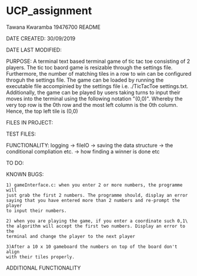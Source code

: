 # UCP_assignment
Tawana Kwaramba 19476700 README

DATE CREATED: 30/09/2019

DATE LAST MODIFIED:

PURPOSE: A terminal text based terminal game of tic tac toe consisting of 2
		 players. The tic toc baord game is resizable through the settings file.
		 Furthermore, the number of matching tiles in a row to win can
		 be configured throguh the settings file. The game can be loaded by
		 running the executable file accompinied by the settings file i.e.
		 ./TicTacToe settings.txt. Additionally, the game can be played by users
		 taking turns to input their moves into the terminal using the following
		 notation "(0,0)". Whereby the very top row is the 0th row and the most
		 left column is the 0th column. Hence, the top left tile is (0,0)

FILES IN PROJECT: 

TEST FILES:

FUNCTIONALITY: logging -> fileIO -> saving the data structure -> the conditional
			   compliation etc. -> how finding a winner is done etc

TO DO:

KNOWN BUGS: 

    1) gameInterface.c: when you enter 2 or more numbers, the programme will 
    just grab the first 2 numbers. The programme should, display an error 
    saying that you have entered more than 2 numbers and re-prompt the player
    to input their numbers.

    2) when you are playing the game, if you enter a coordinate such 0,1\
    the algorithm will accept the first two numbers. Display an error to the
    terminal and change the player to the next player

    3)After a 10 x 10 gameboard the numbers on top of the board don't align
    with their tiles properly.

ADDITIONAL FUNCTIONALITY
